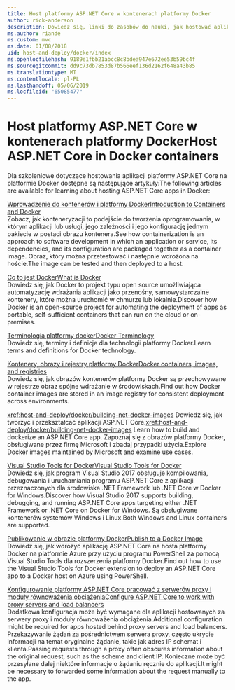 ```yaml
---
title: Host platformy ASP.NET Core w kontenerach platformy Docker
author: rick-anderson
description: Dowiedz się, linki do zasobów do nauki, jak hostować aplikacje platformy ASP.NET Core w kontenerach platformy Docker.
ms.author: riande
ms.custom: mvc
ms.date: 01/08/2018
uid: host-and-deploy/docker/index
ms.openlocfilehash: 9189e1fbb21abcc8c8bdea947e672ee53b59bc4f
ms.sourcegitcommit: dd9c73db7853d87b566eef136d2162f648a43b85
ms.translationtype: MT
ms.contentlocale: pl-PL
ms.lasthandoff: 05/06/2019
ms.locfileid: "65085477"
---
```

# <a name="host-aspnet-core-in-docker-containers"></a><span data-ttu-id="9a79a-103">Host platformy ASP.NET Core w kontenerach platformy Docker</span><span class="sxs-lookup"><span data-stu-id="9a79a-103">Host ASP.NET Core in Docker containers</span></span>

<span data-ttu-id="9a79a-104">Dla szkoleniowe dotyczące hostowania aplikacji platformy ASP.NET Core na platformie Docker dostępne są następujące artykuły:</span><span class="sxs-lookup"><span data-stu-id="9a79a-104">The following articles are available for learning about hosting ASP.NET Core apps in Docker:</span></span>

[<span data-ttu-id="9a79a-105">Wprowadzenie do kontenerów i platformy Docker</span><span class="sxs-lookup"><span data-stu-id="9a79a-105">Introduction to Containers and Docker</span></span>](/dotnet/standard/microservices-architecture/container-docker-introduction/index)  
<span data-ttu-id="9a79a-106">Zobacz, jak konteneryzacji to podejście do tworzenia oprogramowania, w którym aplikacji lub usługi, jego zależności i jego konfigurację jednym pakiecie w postaci obrazu kontenera.</span><span class="sxs-lookup"><span data-stu-id="9a79a-106">See how containerization is an approach to software development in which an application or service, its dependencies, and its configuration are packaged together as a container image.</span></span> <span data-ttu-id="9a79a-107">Obraz, który można przetestować i następnie wdrożona na hoście.</span><span class="sxs-lookup"><span data-stu-id="9a79a-107">The image can be tested and then deployed to a host.</span></span>

[<span data-ttu-id="9a79a-108">Co to jest Docker</span><span class="sxs-lookup"><span data-stu-id="9a79a-108">What is Docker</span></span>](/dotnet/standard/microservices-architecture/container-docker-introduction/docker-defined)  
<span data-ttu-id="9a79a-109">Dowiedz się, jak Docker to projekt typu open source umożliwiająca automatyzację wdrażania aplikacji jako przenośny, samowystarczalne kontenery, które można uruchomić w chmurze lub lokalnie.</span><span class="sxs-lookup"><span data-stu-id="9a79a-109">Discover how Docker is an open-source project for automating the deployment of apps as portable, self-sufficient containers that can run on the cloud or on-premises.</span></span>

[<span data-ttu-id="9a79a-110">Terminologia platformy docker</span><span class="sxs-lookup"><span data-stu-id="9a79a-110">Docker Terminology</span></span>](/dotnet/standard/microservices-architecture/container-docker-introduction/docker-terminology)  
<span data-ttu-id="9a79a-111">Dowiedz się, terminy i definicje dla technologii platformy Docker.</span><span class="sxs-lookup"><span data-stu-id="9a79a-111">Learn terms and definitions for Docker technology.</span></span>

[<span data-ttu-id="9a79a-112">Kontenery, obrazy i rejestry platformy Docker</span><span class="sxs-lookup"><span data-stu-id="9a79a-112">Docker containers, images, and registries</span></span>](/dotnet/standard/microservices-architecture/container-docker-introduction/docker-containers-images-registries)  
<span data-ttu-id="9a79a-113">Dowiedz się, jak obrazów kontenerów platformy Docker są przechowywane w rejestrze obraz spójne wdrażanie w środowiskach.</span><span class="sxs-lookup"><span data-stu-id="9a79a-113">Find out how Docker container images are stored in an image registry for consistent deployment across environments.</span></span>

<span data-ttu-id="9a79a-114"><xref:host-and-deploy/docker/building-net-docker-images> Dowiedz się, jak tworzyć i przekształcać aplikacji ASP.NET Core.</span><span class="sxs-lookup"><span data-stu-id="9a79a-114"><xref:host-and-deploy/docker/building-net-docker-images> Learn how to build and dockerize an ASP.NET Core app.</span></span> <span data-ttu-id="9a79a-115">Zapoznaj się z obrazów platformy Docker, obsługiwane przez firmę Microsoft i zbadaj przypadki użycia.</span><span class="sxs-lookup"><span data-stu-id="9a79a-115">Explore Docker images maintained by Microsoft and examine use cases.</span></span>

[<span data-ttu-id="9a79a-116">Visual Studio Tools for Docker</span><span class="sxs-lookup"><span data-stu-id="9a79a-116">Visual Studio Tools for Docker</span></span>](xref:host-and-deploy/docker/visual-studio-tools-for-docker)  
<span data-ttu-id="9a79a-117">Dowiedz się, jak program Visual Studio 2017 obsługuje kompilowania, debugowania i uruchamiania programu ASP.NET Core z aplikacji przeznaczonych dla środowiska .NET Framework lub .NET Core w Docker for Windows.</span><span class="sxs-lookup"><span data-stu-id="9a79a-117">Discover how Visual Studio 2017 supports building, debugging, and running ASP.NET Core apps targeting either .NET Framework or .NET Core on Docker for Windows.</span></span> <span data-ttu-id="9a79a-118">Są obsługiwane kontenerów systemów Windows i Linux.</span><span class="sxs-lookup"><span data-stu-id="9a79a-118">Both Windows and Linux containers are supported.</span></span>

[<span data-ttu-id="9a79a-119">Publikowanie w obrazie platformy Docker</span><span class="sxs-lookup"><span data-stu-id="9a79a-119">Publish to a Docker Image</span></span>](/azure/vs-azure-tools-docker-hosting-web-apps-in-docker)  
<span data-ttu-id="9a79a-120">Dowiedz się, jak wdrożyć aplikację ASP.NET Core na hosta platformy Docker na platformie Azure przy użyciu programu PowerShell za pomocą Visual Studio Tools dla rozszerzenia platformy Docker.</span><span class="sxs-lookup"><span data-stu-id="9a79a-120">Find out how to use the Visual Studio Tools for Docker extension to deploy an ASP.NET Core app to a Docker host on Azure using PowerShell.</span></span>

[<span data-ttu-id="9a79a-121">Konfigurowanie platformy ASP.NET Core pracować z serwerów proxy i moduły równoważenia obciążenia</span><span class="sxs-lookup"><span data-stu-id="9a79a-121">Configure ASP.NET Core to work with proxy servers and load balancers</span></span>](xref:host-and-deploy/proxy-load-balancer)  
<span data-ttu-id="9a79a-122">Dodatkowa konfiguracja może być wymagane dla aplikacji hostowanych za serwery proxy i moduły równoważenia obciążenia.</span><span class="sxs-lookup"><span data-stu-id="9a79a-122">Additional configuration might be required for apps hosted behind proxy servers and load balancers.</span></span> <span data-ttu-id="9a79a-123">Przekazywanie żądań za pośrednictwem serwera proxy, często ukrycie informacji na temat oryginalne żądanie, takie jak adres IP schemat i klienta.</span><span class="sxs-lookup"><span data-stu-id="9a79a-123">Passing requests through a proxy often obscures information about the original request, such as the scheme and client IP.</span></span> <span data-ttu-id="9a79a-124">Konieczne może być przesyłane dalej niektóre informacje o żądaniu ręcznie do aplikacji.</span><span class="sxs-lookup"><span data-stu-id="9a79a-124">It might be necessary to forwarded some information about the request manually to the app.</span></span>
